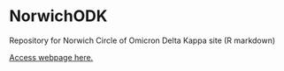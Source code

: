 # NorwichODK
Repository for Norwich Circle of Omicron Delta Kappa site (R markdown)

[Access webpage here.](https://rawcdn.githack.com/Bravo-Lima-Delta/NorwichODK/54dcc7ba699fdb3e165ca3d464e152154cf196b2/NorwichODK.html)
